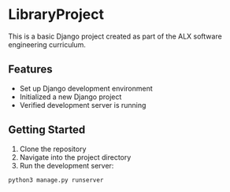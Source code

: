 # LibraryProject

This is a basic Django project created as part of the ALX software engineering curriculum.

## Features

- Set up Django development environment
- Initialized a new Django project
- Verified development server is running

## Getting Started

1. Clone the repository
2. Navigate into the project directory
3. Run the development server:

```bash
python3 manage.py runserver

